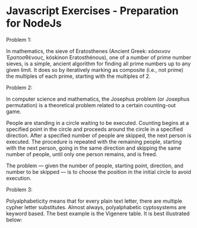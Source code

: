 # Javascript Exercises - Preparation for NodeJs

Problem 1:

In mathematics, the sieve of Eratosthenes (Ancient Greek: κόσκινον Ἐρατοσθένους, kóskinon Eratosthénous), one of a number of prime number sieves, is a simple, ancient algorithm for finding all prime numbers up to any given limit. It does so by iteratively marking as composite (i.e., not prime) the multiples of each prime, starting with the multiples of 2.

Problem 2:

In computer science and mathematics, the Josephus problem (or Josephus permutation) is a theoretical problem related to a certain counting-out game.

People are standing in a circle waiting to be executed. Counting begins at a specified point in the circle and proceeds around the circle in a specified direction. After a specified number of people are skipped, the next person is executed. The procedure is repeated with the remaining people, starting with the next person, going in the same direction and skipping the same number of people, until only one person remains, and is freed.

The problem — given the number of people, starting point, direction, and number to be skipped — is to choose the position in the initial circle to avoid execution.

Problem 3:

Polyalphabeticity means that for every plain text letter, there are multiple cypher letter substitutes. Almost always, polyalphabetic cyptosystems are keyword based. The best example is the Vigenere table. It is best illustrated below:
